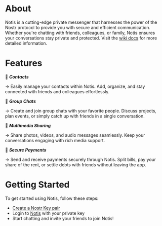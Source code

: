 # About 
<!-- ![Static Badge](https://img.shields.io/badge/Status:-Pain%20and%20Suffering-red) -->

Notis is a cutting-edge private messenger that harnesses the power of the Nostr protocol to provide you with secure and efficient communication. Whether you're chatting with friends, colleagues, or family, Notis ensures your conversations stay private and protected. Visit the [wiki docs](https://github.com/davisssamuel/notis/wiki) for more detailed information.

# Features

📱 ***Contacts***

&rarr; Easily manage your contacts within Notis. Add, organize, and stay connected with friends and colleagues effortlessly.

💬 ***Group Chats***

&rarr; Create and join group chats with your favorite people. Discuss projects, plan events, or simply catch up with friends in a single conversation.

📂 ***Multimedia Sharing***

&rarr; Share photos, videos, and audio messages seamlessly. Keep your conversations engaging with rich media support.

💸 ***Secure Payments***

&rarr; Send and receive payments securely through Notis. Split bills, pay your share of the rent, or settle debts with friends without leaving the app.

<!-- ### 🖌️ Customization

Personalize your Notis experience. Choose from various themes and customization options to make the app truly yours. -->

# Getting Started

To get started using Notis, follow these steps:

- [Create a Nostr Key pair](https://github.com/davisssamuel/notis/wiki#getting-started)
- Login to [Notis](http://163.11.236.128) with your private key
- Start chatting and invite your friends to join Notis!
